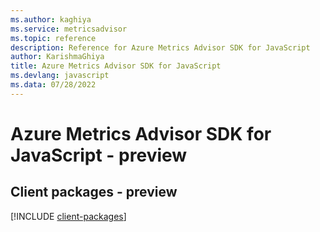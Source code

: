 ```yaml
---
ms.author: kaghiya
ms.service: metricsadvisor
ms.topic: reference
description: Reference for Azure Metrics Advisor SDK for JavaScript
author: KarishmaGhiya
title: Azure Metrics Advisor SDK for JavaScript
ms.devlang: javascript
ms.data: 07/28/2022
---
```

# Azure Metrics Advisor SDK for JavaScript - preview

## Client packages - preview
[!INCLUDE [client-packages](metrics-advisor-client-index.md)]
